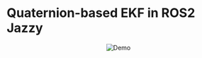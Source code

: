# Quaternion-based EKF in ROS2 Jazzy

<p align="center">
  <img src="media/demo.gif" alt="Demo"/>
</p>
